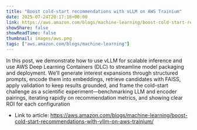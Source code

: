 ```yaml
---
title: "Boost cold-start recommendations with vLLM on AWS Trainium"
date: 2025-07-24T20:17:18+00:00
link: https://aws.amazon.com/blogs/machine-learning/boost-cold-start-recommendations-with-vllm-on-aws-trainium/
showShare: false
showReadTime: false
thumbnail: images/aws.png
tags: ["aws.amazon.com/blogs/machine-learning"]
---
```

In this post, we demonstrate how to use vLLM for scalable inference and use AWS Deep Learning Containers (DLC) to streamline model packaging and deployment. We’ll generate interest expansions through structured prompts, encode them into embeddings, retrieve candidates with FAISS, apply validation to keep results grounded, and frame the cold-start challenge as a scientific experiment—benchmarking LLM and encoder pairings, iterating rapidly on recommendation metrics, and showing clear ROI for each configuration

- Link to article: https://aws.amazon.com/blogs/machine-learning/boost-cold-start-recommendations-with-vllm-on-aws-trainium/